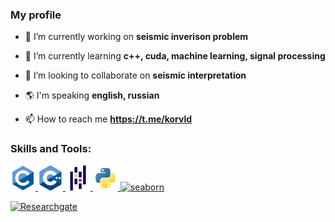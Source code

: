 <h3 align="left">My profile</h3>


- 🔭 I’m currently working on **seismic inverison problem**

- 🌱 I’m currently learning **c++, cuda, machine learning, signal processing**

- 👯 I’m looking to collaborate on **seismic interpretation**
  
- 🌎 I'm speaking **english, russian**
  
- 📫 How to reach me **https://t.me/korvld**




<h3 align="left">Skills and Tools:</h3>
<p align="left"> <a href="https://www.cprogramming.com/" target="_blank" rel="noreferrer"> <img src="https://raw.githubusercontent.com/devicons/devicon/master/icons/c/c-original.svg" alt="c" width="40" height="40"/> </a> <a href="https://www.w3schools.com/cpp/" target="_blank" rel="noreferrer"> <img src="https://raw.githubusercontent.com/devicons/devicon/master/icons/cplusplus/cplusplus-original.svg" alt="cplusplus" width="40" height="40"/> </a> <a href="https://pandas.pydata.org/" target="_blank" rel="noreferrer"> <img src="https://raw.githubusercontent.com/devicons/devicon/2ae2a900d2f041da66e950e4d48052658d850630/icons/pandas/pandas-original.svg" alt="pandas" width="40" height="40"/> </a> <a href="https://www.python.org" target="_blank" rel="noreferrer"> <img src="https://raw.githubusercontent.com/devicons/devicon/master/icons/python/python-original.svg" alt="python" width="40" height="40"/> </a> <a href="https://seaborn.pydata.org/" target="_blank" rel="noreferrer"> <img src="https://seaborn.pydata.org/_images/logo-mark-lightbg.svg" alt="seaborn" width="40" height="40"/> </a> </p>

[![Researchgate](https://img.shields.io/badge/Researchgate-green?style=for-the-badge&logo=researchgate&logoColor=white)]([https://www.researchgate.net/profile/R_C_B_Rego](https://www.researchgate.net/profile/Vladislav-Korchuganov)https://www.researchgate.net/profile/Vladislav-Korchuganov)
